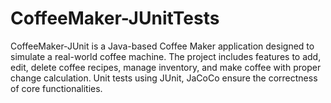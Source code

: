 # CoffeeMaker-JUnitTests
CoffeeMaker-JUnit is a Java-based Coffee Maker application designed to simulate a real-world coffee machine. The project includes features to add, edit, delete coffee recipes, manage inventory, and make coffee with proper change calculation. Unit tests using JUnit, JaCoCo ensure the correctness of core functionalities.
